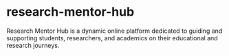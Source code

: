 # research-mentor-hub
Research Mentor Hub is a dynamic online platform dedicated to guiding and supporting students, researchers, and academics on their educational and research journeys.

